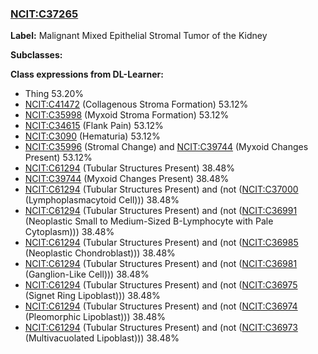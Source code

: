 
### [NCIT:C37265](http://purl.obolibrary.org/obo/NCIT_C37265)
**Label:** Malignant Mixed Epithelial Stromal Tumor of the Kidney

**Subclasses:** 

**Class expressions from DL-Learner:**

- Thing 53.20%
- [NCIT:C41472](http://purl.obolibrary.org/obo/NCIT_C41472) (Collagenous Stroma Formation) 53.12%
- [NCIT:C35998](http://purl.obolibrary.org/obo/NCIT_C35998) (Myxoid Stroma Formation) 53.12%
- [NCIT:C34615](http://purl.obolibrary.org/obo/NCIT_C34615) (Flank Pain) 53.12%
- [NCIT:C3090](http://purl.obolibrary.org/obo/NCIT_C3090) (Hematuria) 53.12%
- [NCIT:C35996](http://purl.obolibrary.org/obo/NCIT_C35996) (Stromal Change) and [NCIT:C39744](http://purl.obolibrary.org/obo/NCIT_C39744) (Myxoid Changes Present) 53.12%
- [NCIT:C61294](http://purl.obolibrary.org/obo/NCIT_C61294) (Tubular Structures Present) 38.48%
- [NCIT:C39744](http://purl.obolibrary.org/obo/NCIT_C39744) (Myxoid Changes Present) 38.48%
- [NCIT:C61294](http://purl.obolibrary.org/obo/NCIT_C61294) (Tubular Structures Present) and (not ([NCIT:C37000](http://purl.obolibrary.org/obo/NCIT_C37000) (Lymphoplasmacytoid Cell))) 38.48%
- [NCIT:C61294](http://purl.obolibrary.org/obo/NCIT_C61294) (Tubular Structures Present) and (not ([NCIT:C36991](http://purl.obolibrary.org/obo/NCIT_C36991) (Neoplastic Small to Medium-Sized B-Lymphocyte with Pale Cytoplasm))) 38.48%
- [NCIT:C61294](http://purl.obolibrary.org/obo/NCIT_C61294) (Tubular Structures Present) and (not ([NCIT:C36985](http://purl.obolibrary.org/obo/NCIT_C36985) (Neoplastic Chondroblast))) 38.48%
- [NCIT:C61294](http://purl.obolibrary.org/obo/NCIT_C61294) (Tubular Structures Present) and (not ([NCIT:C36981](http://purl.obolibrary.org/obo/NCIT_C36981) (Ganglion-Like Cell))) 38.48%
- [NCIT:C61294](http://purl.obolibrary.org/obo/NCIT_C61294) (Tubular Structures Present) and (not ([NCIT:C36975](http://purl.obolibrary.org/obo/NCIT_C36975) (Signet Ring Lipoblast))) 38.48%
- [NCIT:C61294](http://purl.obolibrary.org/obo/NCIT_C61294) (Tubular Structures Present) and (not ([NCIT:C36974](http://purl.obolibrary.org/obo/NCIT_C36974) (Pleomorphic Lipoblast))) 38.48%
- [NCIT:C61294](http://purl.obolibrary.org/obo/NCIT_C61294) (Tubular Structures Present) and (not ([NCIT:C36973](http://purl.obolibrary.org/obo/NCIT_C36973) (Multivacuolated Lipoblast))) 38.48%


